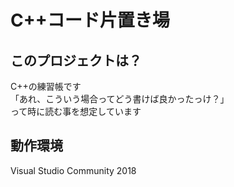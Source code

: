 ﻿# C++コード片置き場

## このプロジェクトは？
C++の練習帳です  
 「あれ、こういう場合ってどう書けば良かったっけ？」    
って時に読む事を想定しています  

## 動作環境  
Visual Studio Community 2018  